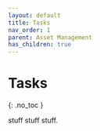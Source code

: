 ```yaml
---
layout: default
title: Tasks
nav_order: 1
parent: Asset Management
has_children: true
---
```


# Tasks
{: .no_toc }

stuff stuff stuff.
